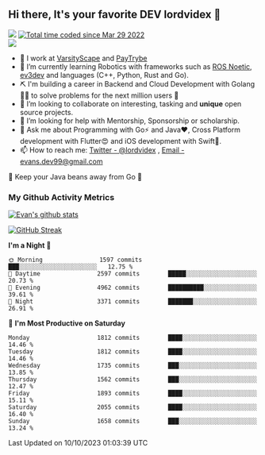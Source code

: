 ## Hi there, It's your favorite DEV lordvidex 👋
<img src="https://komarev.com/ghpvc/?username=lordvidex&label=Views&color=blue&style=plastic" /> <a href="https://wakatime.com/@0e56db35-d16b-410a-acc0-4085055304bf"><img src="https://wakatime.com/badge/user/0e56db35-d16b-410a-acc0-4085055304bf.svg" alt="Total time coded since Mar 29 2022" /></a>  
![](https://github-profile-trophy.vercel.app/?username=lordvidex)
- 🔭 I work at [VarsityScape](https://varsityscape.com) and [PayTrybe](https://www.paytrybe.com)
- 🌱 I’m currently learning Robotics with frameworks such as [ROS Noetic](ros.org), [ev3dev](www.ev3dev.org) and languages (C++, Python, Rust and Go).
- ⛏️ I'm building a career in Backend and Cloud Development with Golang 🧙🏼 to solve problems for the next million users 🤌
- 👯 I’m looking to collaborate on interesting, tasking and **unique** open source projects.
- 🤔 I’m looking for help with Mentorship, Sponsorship or scholarship.
- 💬 Ask me about Programming with Go⚡️ and Java❤️, Cross Platform development with Flutter😍 and iOS development with Swift🚀.
- 📫 How to reach me: [Twitter - @lordvidex](https://twitter.com/lordvidex) , [Email - evans.dev99@gmail.com](mailto:evans.dev99@gmail.com?body=Hello%20Evans,)
  
    
🎤 Keep your Java beans away from Go 🌚
  
  
### My Github Activity Metrics
<div>
<!-- <a href="https://github.com/lordvidex">
  <img src="https://github-readme-stats.vercel.app/api/top-langs/?username=lordvidex&theme=light" />
</a>    -->
<!-- [![Top Langs](https://github-readme-stats.vercel.app/api/top-langs/?username=lordvidex)](https://github.com/lordvidex/)  -->
<a href="https://github.com/lordvidex">
 <img src="https://github-readme-stats.vercel.app/api?username=lordvidex&show_icons=true&theme=light&line_height=27" alt="Evan's github stats"/>
</a>
</div>

[![GitHub Streak](https://github-readme-streak-stats.herokuapp.com?user=lordvidex&theme=github-dark&hide_border=true)](https://git.io/streak-stats)

<!--
  <a href="https://github.com/iampawan/FlutterExampleApps">
    <img align="center" src="https://github-readme-stats.vercel.app/api/pin/?username=iampawan&repo=FlutterExampleApps&theme=light" />

  </a>
  <a href="https://github.com/iampawan/VelocityX">
   <img align="center" src="https://github-readme-stats.vercel.app/api/pin/?username=iampawan&repo=VelocityX&theme=light" />
  </a>
-->
<!--START_SECTION:waka-->
**I'm a Night 🦉** 

```text
🌞 Morning                1597 commits        ███░░░░░░░░░░░░░░░░░░░░░░   12.75 % 
🌆 Daytime                2597 commits        █████░░░░░░░░░░░░░░░░░░░░   20.73 % 
🌃 Evening                4962 commits        ██████████░░░░░░░░░░░░░░░   39.61 % 
🌙 Night                  3371 commits        ███████░░░░░░░░░░░░░░░░░░   26.91 % 
```
📅 **I'm Most Productive on Saturday** 

```text
Monday                   1812 commits        ████░░░░░░░░░░░░░░░░░░░░░   14.46 % 
Tuesday                  1812 commits        ████░░░░░░░░░░░░░░░░░░░░░   14.46 % 
Wednesday                1735 commits        ███░░░░░░░░░░░░░░░░░░░░░░   13.85 % 
Thursday                 1562 commits        ███░░░░░░░░░░░░░░░░░░░░░░   12.47 % 
Friday                   1893 commits        ████░░░░░░░░░░░░░░░░░░░░░   15.11 % 
Saturday                 2055 commits        ████░░░░░░░░░░░░░░░░░░░░░   16.40 % 
Sunday                   1658 commits        ███░░░░░░░░░░░░░░░░░░░░░░   13.24 % 
```



 Last Updated on 10/10/2023 01:03:39 UTC
<!--END_SECTION:waka-->
